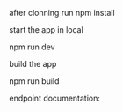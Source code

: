 after clonning run npm install 

start the app in local 

npm run dev

build the app

npm run build

endpoint documentation: 